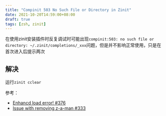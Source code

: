 ```yaml
---
title: "Compinit 503 No Such File or Directory in Zinit"
date: 2021-10-20T14:59:00+08:00
draft: true
tags: [zsh, zinit]
---
```


在使用zinit安装插件时反复调试时可能出现`compinit:503: no such file or directory: ~/.zinit/completions/_xxx`问题，但是并不影响正常使用，只是在首次进入后提示两次

## 解决

运行`zinit cclear`

<!--more-->
参考：

* [Enhancd load error! #376](https://github.com/zdharma/zinit/issues/376#issuecomment-653731705)
* [Issue with removing z-a-man #333](https://github.com/zdharma/zinit/issues/333#issuecomment-626313212)
